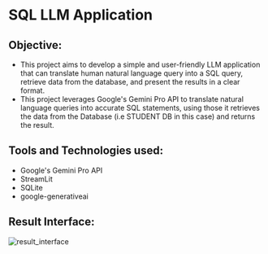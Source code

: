 # SQL LLM Application
## Objective:
* This project aims to develop a simple and user-friendly LLM application that can translate human natural language query into a SQL query, retrieve data from the database, and present the results in a clear format.
* This project leverages Google's Gemini Pro API to translate natural language queries into accurate SQL statements, using those it retrieves the data from the Database (i.e STUDENT DB in this case) and returns the result.
## Tools and Technologies used:
* Google's Gemini Pro API
* StreamLit
* SQLite
* google-generativeai
## Result Interface:
![result_interface](https://github.com/TSS-sniper/SQL_LLM_pro/assets/121627136/2305e272-7a58-4876-975c-231e19e474ae)
